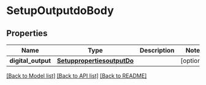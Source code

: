 # SetupOutputdoBody

## Properties
Name | Type | Description | Notes
------------ | ------------- | ------------- | -------------
**digital_output** | [**SetuppropertiesoutputDo**](SetuppropertiesoutputDo.md) |  | [optional] 

[[Back to Model list]](../README.md#documentation-for-models) [[Back to API list]](../README.md#documentation-for-api-endpoints) [[Back to README]](../README.md)

